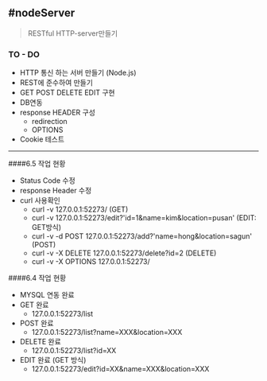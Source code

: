 #nodeServer
---

> RESTful HTTP-server만들기 

### TO - DO
- HTTP 통신 하는 서버 만들기 (Node.js)
- REST에 준수하여 만들기
- GET POST DELETE EDIT 구현
- DB연동
- response HEADER 구성
	- redirection
	- OPTIONS
- Cookie 테스트
----

####6.5 작업 현황
- Status Code 수정
- response Header 수정
- curl 사용확인
	- curl -v 127.0.0.1:52273/ (GET)
	- curl -v 127.0.0.1:52273/edit?'id=1&name=kim&location=pusan' (EDIT: GET방식)
	- curl -v -d POST 127.0.0.1:52273/add?'name=hong&location=sagun' (POST)
	- curl -v -X DELETE 127.0.0.1:52273/delete?id=2 (DELETE)
	- curl -v -X OPTIONS 127.0.0.1:52273/

####6.4 작업 현황
- MYSQL 연동 완료
- GET 완료 
	- 	127.0.0.1:52273/list
- POST 완료 
	- 	127.0.0.1:52273/list?name=XXX&location=XXX
- DELETE 완료
	-	127.0.0.1:52273/list?id=XX
- EDIT 완료 (GET 방식)
	-	127.0.0.1:52273/edit?id=XX&name=XXX&location=XXX